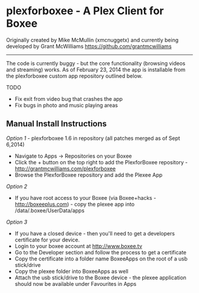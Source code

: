 plexforboxee - A Plex Client for Boxee
================================
Originally created by Mike McMullin (xmcnuggetx)  and currently being developed by Grant McWilliams https://github.com/grantmcwilliams

---

The code is currently buggy - but the core functionality (browsing videos and streaming) works. As of February 23, 2014 the app is installable from the plexforboxee custom app repository outlined below. 

TODO
* Fix exit from video bug that crashes the app
* Fix bugs in photo and music playing areas


Manual Install Instructions
---------------------------

*Option 1* - plexforboxee 1.6 in repository (all patches merged as of Sept 6,2014)
* Navigate to Apps -> Repositories on your Boxee
* Click the + button on the top right to add the PlexforBoxee repository - http://grantmcwilliams.com/plexforboxee
* Browse the PlexforBoxee repository and add the Plexee App


*Option 2*
* If you have root access to your Boxee (via Boxee+hacks - http://boxeeplus.com) - copy the plexee app into /data/.boxee/UserData/apps

*Option 3*
* If you have a closed device - then you'll need to get a developers certificate for your device.
* Login to your boxee account at http://www.boxee.tv
* Go to the Developer section and follow the process to get a certificate
* Copy the certificate into a folder name BoxeeApps on the root of a usb stick/drive
* Copy the plexee folder into BoxeeApps as well
* Attach the usb stick/drive to the Boxee device - the plexee application should now be available under Favourites in Apps

